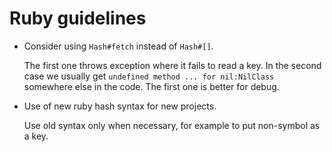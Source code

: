 # Ruby guidelines

* Consider using `Hash#fetch` instead of `Hash#[]`.

  The first one throws exception where it fails to read a key.
  In the second case we usually get `undefined method ... for nil:NilClass`
  somewhere else in the code. The first one is better for debug.

* Use of new ruby hash syntax for new projects.

  Use old syntax only when necessary, for example to put non-symbol as a key.
